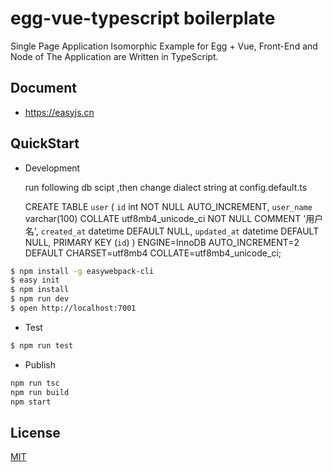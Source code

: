 # egg-vue-typescript boilerplate

Single Page Application Isomorphic Example for Egg + Vue, Front-End and Node of The Application are Written in TypeScript.

## Document

- https://easyjs.cn


## QuickStart

- Development
  
  run following db scipt ,then change dialect string at config.default.ts

  CREATE TABLE `user` (
  `id` int NOT NULL AUTO_INCREMENT,
  `user_name` varchar(100) COLLATE utf8mb4_unicode_ci NOT NULL COMMENT '用户名',
  `created_at` datetime DEFAULT NULL,
  `updated_at` datetime DEFAULT NULL,
  PRIMARY KEY (`id`)
) ENGINE=InnoDB AUTO_INCREMENT=2 DEFAULT CHARSET=utf8mb4 COLLATE=utf8mb4_unicode_ci;


```bash
$ npm install -g easywebpack-cli
$ easy init
$ npm install
$ npm run dev
$ open http://localhost:7001
```

- Test

```bash
$ npm run test

```
- Publish

```bash
npm run tsc
npm run build
npm start
```



## License

[MIT](LICENSE)
